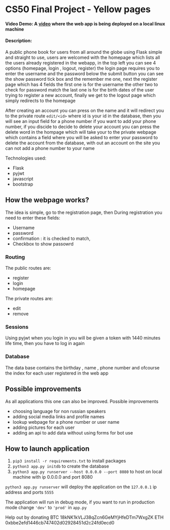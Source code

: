 # CS50 Final Project - Yellow pages
#### Video Demo: A [video](https://icedrive.net/0/9c1qM5EccI) where the web app is being deployed on a local linux machine  

#### Description:
A public phone book for users from all around the globe using Flask simple and straight to use, users are welcomed with the homepage which lists all the users already registered in the webapp, in the top left you can see 4 options (homepage, login , logout, register) the login page requires you to enter the username and the password below the submit button you can see the show password tick box and the remember me one, next the register page which has 4 fields the first one is for the username the other two to check for password match the last one is for the birth dates of the user trying to register a new account, finally we get to the logout page which simply redirects to the homepage 

After creating an account you can press on the name and it will redirect you to the private route ```edit/<id>``` where id is your id in the database, then you will see an input field for a phone number if you want to add your phone number, if you discide to decide to delete your account you can press the delete word in the hompage which will take your to the private webpage which contains a field where you will be asked to enter your password to delete the account from the database, with out an account on the site you can not add a phone number to your name 

Technologies used:

- Flask 
- pyjwt
- javascript
- bootstrap

## How the webpage works?

The idea is simple, go to the registration page, then During registration you need to enter these fields:

- Username
- password
- confirmation : it is checked to match, 
- Checkbox to show passowrd 

### Routing

The public routes are:
- register 
- login 
- homepage 

The private routes are:
- edit
- remove 

### Sessions
Using pyjwt when you login in you will be given a token with 1440 minutes life time, then you have to log in again 
### Database

The data base contains the birthday , name , phone number and ofcourse the index for each user registered in the web app 

## Possible improvements

As all applications this one can also be improved. Possible improvements
- choosing language for non russian speakers 
- adding social media links and profile names 
- lookup webpage for a phone number or user name 
- adding pictures for each user 
- adding an api to add data without using forms for bot use 


## How to launch application

1. ```pip3 install -r requirements.txt``` to install packages
2. ```python3 app.py initdb``` to create the database
3. ```python3 app.py runserver --host 0.0.0.0 --port 8080``` to host on local machine with ip 0.0.0.0 and port 8080

``` python3 app.py runserver ``` will deploy the application on the ```127.0.0.1``` ip address and ports ```5555```

The application will run in debug mode, if you want to run in production mode change ```'dev'``` to ```'prod'``` in ```app.py```

Help out by donating
BTC 18kNK1kVLJ38qZcn6GeMYjHfeDTm7WxgZK 
ETH 0xbbe2efd1446cb747402d02928451d2c24fd0ecd0

